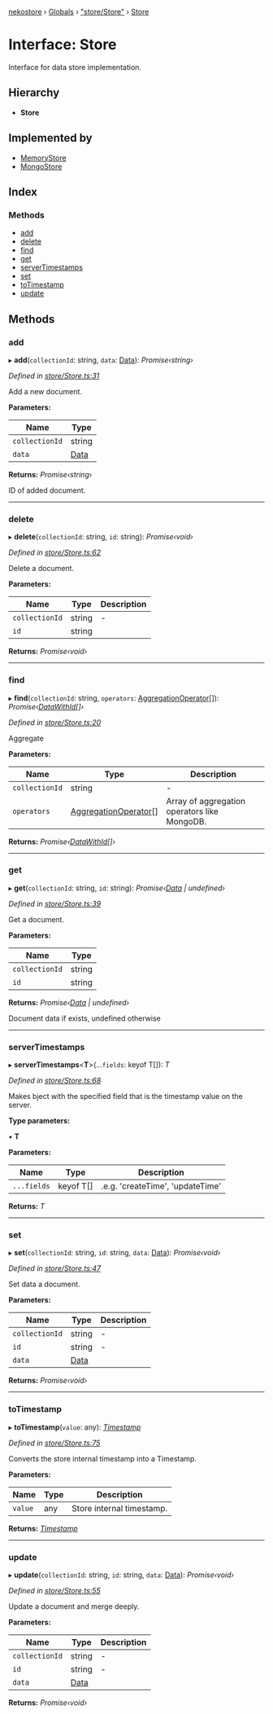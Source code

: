[nekostore](../README.md) › [Globals](../globals.md) › ["store/Store"](../modules/_store_store_.md) › [Store](_store_store_.store.md)

# Interface: Store

Interface for data store implementation.

## Hierarchy

* **Store**

## Implemented by

* [MemoryStore](../classes/_store_memorystore_.memorystore.md)
* [MongoStore](../classes/_store_mongostore_.mongostore.md)

## Index

### Methods

* [add](_store_store_.store.md#add)
* [delete](_store_store_.store.md#delete)
* [find](_store_store_.store.md#find)
* [get](_store_store_.store.md#get)
* [serverTimestamps](_store_store_.store.md#servertimestamps)
* [set](_store_store_.store.md#set)
* [toTimestamp](_store_store_.store.md#totimestamp)
* [update](_store_store_.store.md#update)

## Methods

###  add

▸ **add**(`collectionId`: string, `data`: [Data](../modules/_store_store_.md#data)): *Promise‹string›*

*Defined in [store/Store.ts:31](https://github.com/esnya/nekostore/blob/f2443c4/src/store/Store.ts#L31)*

Add a new document.

**Parameters:**

Name | Type |
------ | ------ |
`collectionId` | string |
`data` | [Data](../modules/_store_store_.md#data) |

**Returns:** *Promise‹string›*

ID of added document.

___

###  delete

▸ **delete**(`collectionId`: string, `id`: string): *Promise‹void›*

*Defined in [store/Store.ts:62](https://github.com/esnya/nekostore/blob/f2443c4/src/store/Store.ts#L62)*

Delete a document.

**Parameters:**

Name | Type | Description |
------ | ------ | ------ |
`collectionId` | string | - |
`id` | string |   |

**Returns:** *Promise‹void›*

___

###  find

▸ **find**(`collectionId`: string, `operators`: [AggregationOperator](_driver_basic_aggregatiooperator_.aggregationoperator.md)[]): *Promise‹[DataWithId](_store_store_.datawithid.md)[]›*

*Defined in [store/Store.ts:20](https://github.com/esnya/nekostore/blob/f2443c4/src/store/Store.ts#L20)*

Aggregate

**Parameters:**

Name | Type | Description |
------ | ------ | ------ |
`collectionId` | string | - |
`operators` | [AggregationOperator](_driver_basic_aggregatiooperator_.aggregationoperator.md)[] | Array of aggregation operators like MongoDB.  |

**Returns:** *Promise‹[DataWithId](_store_store_.datawithid.md)[]›*

___

###  get

▸ **get**(`collectionId`: string, `id`: string): *Promise‹[Data](../modules/_store_store_.md#data) | undefined›*

*Defined in [store/Store.ts:39](https://github.com/esnya/nekostore/blob/f2443c4/src/store/Store.ts#L39)*

Get a document.

**Parameters:**

Name | Type |
------ | ------ |
`collectionId` | string |
`id` | string |

**Returns:** *Promise‹[Data](../modules/_store_store_.md#data) | undefined›*

Document data if exists, undefined otherwise

___

###  serverTimestamps

▸ **serverTimestamps**<**T**>(...`fields`: keyof T[]): *T*

*Defined in [store/Store.ts:68](https://github.com/esnya/nekostore/blob/f2443c4/src/store/Store.ts#L68)*

Makes bject with the specified field that is the timestamp value on the server.

**Type parameters:**

▪ **T**

**Parameters:**

Name | Type | Description |
------ | ------ | ------ |
`...fields` | keyof T[] | .e.g. 'createTime', 'updateTime'  |

**Returns:** *T*

___

###  set

▸ **set**(`collectionId`: string, `id`: string, `data`: [Data](../modules/_store_store_.md#data)): *Promise‹void›*

*Defined in [store/Store.ts:47](https://github.com/esnya/nekostore/blob/f2443c4/src/store/Store.ts#L47)*

Set data a document.

**Parameters:**

Name | Type | Description |
------ | ------ | ------ |
`collectionId` | string | - |
`id` | string | - |
`data` | [Data](../modules/_store_store_.md#data) |   |

**Returns:** *Promise‹void›*

___

###  toTimestamp

▸ **toTimestamp**(`value`: any): *[Timestamp](../classes/_timestamp_.timestamp.md)*

*Defined in [store/Store.ts:75](https://github.com/esnya/nekostore/blob/f2443c4/src/store/Store.ts#L75)*

Converts the store internal timestamp into a Timestamp.

**Parameters:**

Name | Type | Description |
------ | ------ | ------ |
`value` | any | Store internal timestamp.  |

**Returns:** *[Timestamp](../classes/_timestamp_.timestamp.md)*

___

###  update

▸ **update**(`collectionId`: string, `id`: string, `data`: [Data](../modules/_store_store_.md#data)): *Promise‹void›*

*Defined in [store/Store.ts:55](https://github.com/esnya/nekostore/blob/f2443c4/src/store/Store.ts#L55)*

Update a document and merge deeply.

**Parameters:**

Name | Type | Description |
------ | ------ | ------ |
`collectionId` | string | - |
`id` | string | - |
`data` | [Data](../modules/_store_store_.md#data) |   |

**Returns:** *Promise‹void›*
